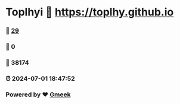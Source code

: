 # Toplhyi :link: https://toplhy.github.io 
### :page_facing_up: [29](https://toplhy.github.io/tag.html) 
### :speech_balloon: 0 
### :hibiscus: 38174 
### :alarm_clock: 2024-07-01 18:47:52 
### Powered by :heart: [Gmeek](https://github.com/Meekdai/Gmeek)
